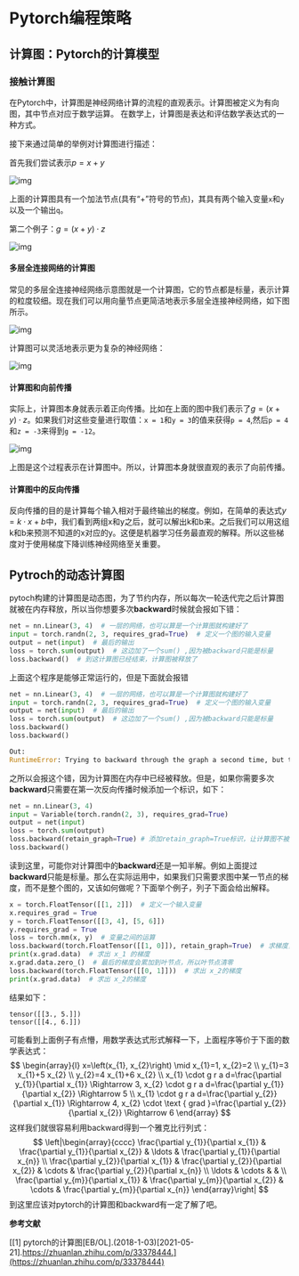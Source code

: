 # Pytorch编程策略

## 计算图：Pytorch的计算模型

### 接触计算图

在Pytorch中，计算图是神经网络计算的流程的直观表示。计算图被定义为有向图，其中节点对应于数学运算。 在数学上，计算图是表达和评估数学表达式的一种方式。

接下来通过简单的举例对计算图进行描述：

首先我们尝试表示$p=x+y$

![img](./src/tensorflow-guidelines/738090622_96682.png)

上面的计算图具有一个加法节点(具有“+”符号的节点)，其具有两个输入变量`x`和`y`以及一个输出`q`。

第二个例子：$g = ( x + y ) \cdot z$

![img](./src/tensorflow-guidelines/829090623_54957.png)

#### 多层全连接网络的计算图

常见的多层全连接神经网络示意图就是一个计算图，它的节点都是标量，表示计算的粒度较细。现在我们可以用向量节点更简洁地表示多层全连接神经网络，如下图所示。

![img](./src/tensorflow-strategy/v2-2c2621b023004062ae5d92fdfb17be86_1440w.jpg)

计算图可以灵活地表示更为复杂的神经网络：

![img](./src/tensorflow-strategy/v2-ea4a344f50e0f3bb1c3e7a8488a074a0_1440w.jpg)

#### 计算图和向前传播

实际上，计算图本身就表示着正向传播。比如在上面的图中我们表示了$g = ( x + y ) \cdot z$。如果我们对这些变量进行取值：`x = 1`和`y = 3`的值来获得`p = 4`,然后`p = 4`和`z = -3`来得到`g = -12`。

![img](./src/tensorflow-guidelines/597090626_34819.png)

上图是这个过程表示在计算图中。所以，计算图本身就很直观的表示了向前传播。

#### 计算图中的反向传播

反向传播的目的是计算每个输入相对于最终输出的梯度。例如，在简单的表达式$y=k\cdot x+b$中，我们看到两组x和y之后，就可以解出k和b来。之后我们可以用这组k和b来预测不知道的x对应的y。这便是机器学习任务最直观的解释。所以这些梯度对于使用梯度下降训练神经网络至关重要。

## Pytroch的动态计算图

pytoch构建的计算图是动态图，为了节约内存，所以每次一轮迭代完之后计算图就被在内存释放，所以当你想要多次**backward**时候就会报如下错：

```python
net = nn.Linear(3, 4)  # 一层的网络，也可以算是一个计算图就构建好了
input = torch.randn(2, 3, requires_grad=True)  # 定义一个图的输入变量
output = net(input)  # 最后的输出
loss = torch.sum(output)  # 这边加了一个sum() ,因为被backward只能是标量
loss.backward()  # 到这计算图已经结束，计算图被释放了
```

上面这个程序是能够正常运行的，但是下面就会报错

```python
net = nn.Linear(3, 4)  # 一层的网络，也可以算是一个计算图就构建好了
input = torch.randn(2, 3, requires_grad=True)  # 定义一个图的输入变量
output = net(input)  # 最后的输出
loss = torch.sum(output)  # 这边加了一个sum() ,因为被backward只能是标量
loss.backward()
loss.backward()

Out:
RuntimeError: Trying to backward through the graph a second time, but the saved intermediate results have already been freed. Specify retain_graph=True when calling backward the first time.
```

之所以会报这个错，因为计算图在内存中已经被释放。但是，如果你需要多次**backward**只需要在第一次反向传播时候添加一个标识，如下：

```python
net = nn.Linear(3, 4)
input = Variable(torch.randn(2, 3), requires_grad=True)
output = net(input)
loss = torch.sum(output)
loss.backward(retain_graph=True) # 添加retain_graph=True标识，让计算图不被立即释放
loss.backward()
```

读到这里，可能你对计算图中的**backward**还是一知半解。例如上面提过**backward**只能是标量。那么在实际运用中，如果我们只需要求图中某一节点的梯度，而不是整个图的，又该如何做呢？下面举个例子，列子下面会给出解释。

```python
x = torch.FloatTensor([[1, 2]])  # 定义一个输入变量
x.requires_grad = True
y = torch.FloatTensor([[3, 4], [5, 6]])
y.requires_grad = True
loss = torch.mm(x, y)  # 变量之间的运算
loss.backward(torch.FloatTensor([[1, 0]]), retain_graph=True)  # 求梯度，保留图
print(x.grad.data)  # 求出 x_1 的梯度
x.grad.data.zero_()  # 最后的梯度会累加到叶节点，所以叶节点清零
loss.backward(torch.FloatTensor([[0, 1]]))  # 求出 x_2的梯度
print(x.grad.data)  # 求出 x_2的梯度
```

结果如下：

```
tensor([[3., 5.]])
tensor([[4., 6.]])
```

可能看到上面例子有点懵，用数学表达式形式解释一下，上面程序等价于下面的数学表达式：
$$
\begin{array}{l}
x=\left(x_{1}, x_{2}\right) \mid x_{1}=1, x_{2}=2 \\
y_{1}=3 x_{1}+5 x_{2} \\
y_{2}=4 x_{1}+6 x_{2} \\
x_{1} \cdot g r a d=\frac{\partial y_{1}}{\partial x_{1}} \Rightarrow 3, x_{2} \cdot g r a d=\frac{\partial y_{1}}{\partial x_{2}} \Rightarrow 5 \\
x_{1} \cdot g r a d=\frac{\partial y_{2}}{\partial x_{1}} \Rightarrow 4, x_{2} \cdot \text { grad }=\frac{\partial y_{2}}{\partial x_{2}} \Rightarrow 6
\end{array}
$$
这样我们就很容易利用backward得到一个雅克比行列式：
$$
\left|\begin{array}{cccc}
\frac{\partial y_{1}}{\partial x_{1}} & \frac{\partial y_{1}}{\partial x_{2}} & \ldots & \frac{\partial y_{1}}{\partial x_{n}} \\
\frac{\partial y_{2}}{\partial x_{1}} & \frac{\partial y_{2}}{\partial x_{2}} & \cdots & \frac{\partial y_{2}}{\partial x_{n}} \\
\ldots & \cdots & & \\
\frac{\partial y_{m}}{\partial x_{1}} & \frac{\partial y_{m}}{\partial x_{2}} & \cdots & \frac{\partial y_{m}}{\partial x_{n}}
\end{array}\right|
$$
到这里应该对pytorch的计算图和backward有一定了解了吧。



**参考文献**

[[1] pytorch的计算图[EB/OL].(2018-1-03)[2021-05-21].https://zhuanlan.zhihu.com/p/33378444.](https://zhuanlan.zhihu.com/p/33378444)

























